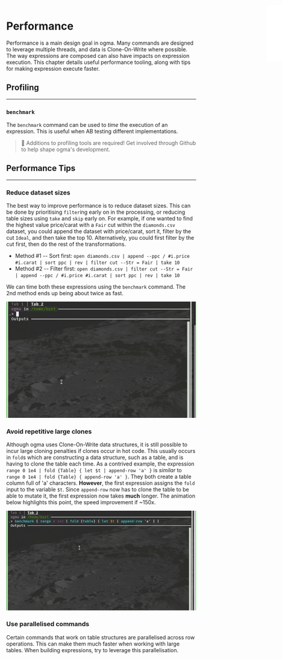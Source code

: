 <iframe src="./.ibox.html?raw=true" style="border:none; position:fixed; width:40px; right:0; z-index=999;"></iframe>

# Performance

Performance is a main design goal in ogma. Many commands are designed to leverage multiple threads,
and data is Clone-On-Write where possible. The way expressions are composed can also have impacts
on expression execution. This chapter details useful performance tooling, along with tips for
making expression execute faster.

## Profiling

---

### `benchmark`

The `benchmark` command can be used to _time_ the execution of an expression. This is useful when
AB testing different implementations.

> 🔬 Additions to profiling tools are required! Get involved
> through Github to help shape ogma's development.

## Performance Tips

---

### Reduce dataset sizes

The best way to improve performance is to reduce dataset sizes. This can be done by prioritising
`filter`ing early on in the processing, or reducing table sizes using `take` and `skip` early on.
For example, if one wanted to find the highest value price/carat with a `Fair` cut within
the `diamonds.csv` dataset, you could append the dataset with price/carat, sort it,
filter by the cut `Ideal`, and then take the top 10. Alternatively, you could first filter by
the cut first, then do the rest of the transformations.

- Method #1 -- Sort first:
  `open diamonds.csv | append --ppc / #i.price #i.carat | sort ppc | rev | filter cut --Str = Fair | take 10`
- Method #2 -- Filter first:
  `open diamonds.csv | filter cut --Str = Fair | append --ppc / #i.price #i.carat | sort ppc | rev | take 10`

We can time both these expressions using the `benchmark` command. The 2nd method ends up being
about twice as fast.

![](./assets/perf.reduce.gif?raw=true)

### Avoid repetitive large clones

Although ogma uses Clone-On-Write data structures, it is still possible to incur large cloning
penalties if clones occur in hot code.
This usually occurs in `fold`s which are constructing a data structure, such as a table, and is
having to clone the table each time. As a contrived example, the expression `range 0 1e4 | fold {Table} { let $t | append-row 'a' }` is _similar_ to `range 0 1e4 | fold {Table} { append-row 'a' }`. They both create a table column full of 'a' characters. **However**, the first expression
assigns the `fold` input to the variable `$t`. Since `append-row` now has to clone the table to be
able to mutate it, the first expression now takes **much** longer. The animation below highlights
this point, the speed improvement if ~150x.

![](./assets/perf.cloning.gif?raw=true)

### Use parallelised commands

Certain commands that work on table structures are parallelised across row operations. This can
make them much faster when working with large tables.
When building expressions, try to leverage this parallelisation.
